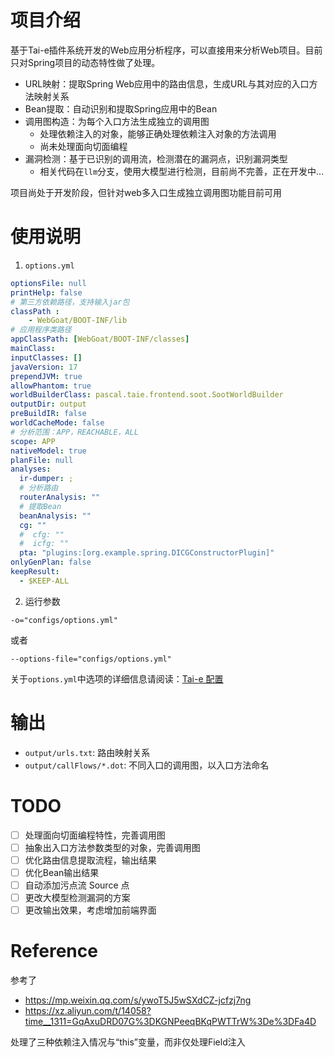 # 项目介绍
基于Tai-e插件系统开发的Web应用分析程序，可以直接用来分析Web项目。目前只对Spring项目的动态特性做了处理。
- URL映射：提取Spring Web应用中的路由信息，生成URL与其对应的入口方法映射关系
- Bean提取：自动识别和提取Spring应用中的Bean
- 调用图构造：为每个入口方法生成独立的调用图
    - 处理依赖注入的对象，能够正确处理依赖注入对象的方法调用
    - 尚未处理面向切面编程
- 漏洞检测：基于已识别的调用流，检测潜在的漏洞点，识别漏洞类型
    - 相关代码在`llm`分支，使用大模型进行检测，目前尚不完善，正在开发中...

项目尚处于开发阶段，但针对web多入口生成独立调用图功能目前可用

# 使用说明
1. ```options.yml```
```yml
optionsFile: null
printHelp: false
# 第三方依赖路径，支持输入jar包
classPath :
    - WebGoat/BOOT-INF/lib
# 应用程序类路径
appClassPath: [WebGoat/BOOT-INF/classes]
mainClass:
inputClasses: []
javaVersion: 17
prependJVM: true
allowPhantom: true
worldBuilderClass: pascal.taie.frontend.soot.SootWorldBuilder
outputDir: output
preBuildIR: false
worldCacheMode: false
# 分析范围：APP，REACHABLE，ALL
scope: APP
nativeModel: true
planFile: null
analyses:
  ir-dumper: ;
  # 分析路由
  routerAnalysis: ""
  # 提取Bean
  beanAnalysis: ""
  cg: ""
  #  cfg: ""
  #  icfg: ""
  pta: "plugins:[org.example.spring.DICGConstructorPlugin]"
onlyGenPlan: false
keepResult:
  - $KEEP-ALL


```
2. 运行参数
```text
-o="configs/options.yml"
```
或者
```text
--options-file="configs/options.yml"
```
关于```options.yml```中选项的详细信息请阅读：[Tai-e 配置](https://tai-e.pascal-lab.net/docs/current/reference/en/command-line-options.html)

# 输出
- `output/urls.txt`: 路由映射关系
- `output/callFlows/*.dot`: 不同入口的调用图，以入口方法命名

# TODO
- [ ] 处理面向切面编程特性，完善调用图
- [ ] 抽象出入口方法参数类型的对象，完善调用图
- [ ] 优化路由信息提取流程，输出结果
- [ ] 优化Bean输出结果
- [ ] 自动添加污点流 Source 点
- [ ] 更改大模型检测漏洞的方案
- [ ] 更改输出效果，考虑增加前端界面

# Reference
参考了
- https://mp.weixin.qq.com/s/ywoT5J5wSXdCZ-jcfzj7ng
- https://xz.aliyun.com/t/14058?time__1311=GqAxuDRD07G%3DKGNPeeqBKqPWTTrW%3De%3DFa4D

处理了三种依赖注入情况与“this”变量，而非仅处理Field注入